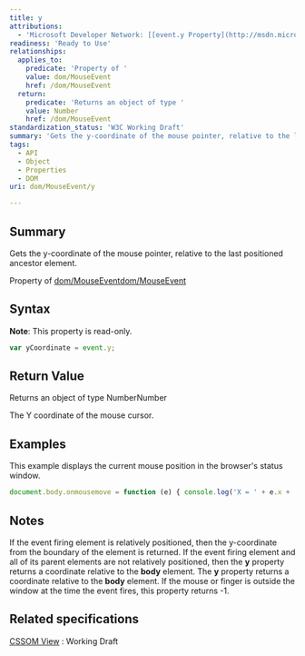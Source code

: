```yaml
---
title: y
attributions:
  - 'Microsoft Developer Network: [[event.y Property](http://msdn.microsoft.com/en-us/library/ie/ms535164(v=vs.85).aspx) Article]'
readiness: 'Ready to Use'
relationships:
  applies_to:
    predicate: 'Property of '
    value: dom/MouseEvent
    href: /dom/MouseEvent
  return:
    predicate: 'Returns an object of type '
    value: Number
    href: /dom/MouseEvent
standardization_status: 'W3C Working Draft'
summary: 'Gets the y-coordinate of the mouse pointer, relative to the last positioned ancestor element.'
tags:
  - API
  - Object
  - Properties
  - DOM
uri: dom/MouseEvent/y

---
```

## <span>Summary</span>

Gets the y-coordinate of the mouse pointer, relative to the last positioned ancestor element.

Property of [dom/MouseEvent](/dom/MouseEvent)[dom/MouseEvent](/dom/MouseEvent)

## <span>Syntax</span>

**Note**: This property is read-only.

``` js
var yCoordinate = event.y;
```

## <span>Return Value</span>

Returns an object of type NumberNumber

The Y coordinate of the mouse cursor.

## <span>Examples</span>

This example displays the current mouse position in the browser's status window.

``` js
document.body.onmousemove = function (e) { console.log('X = ' + e.x + ' Y = " + e.y); }
```

## <span>Notes</span>

If the event firing element is relatively positioned, then the y-coordinate from the boundary of the element is returned. If the event firing element and all of its parent elements are not relatively positioned, then the **y** property returns a coordinate relative to the **body** element. The **y** property returns a coordinate relative to the **body** element. If the mouse or finger is outside the window at the time the event fires, this property returns -1.

## <span>Related specifications</span>

[CSSOM View](http://www.w3.org/TR/cssom-view/)
:   Working Draft
